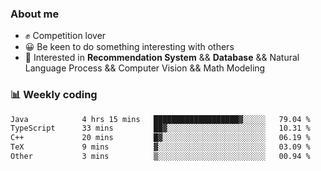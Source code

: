 ### About me

- ✊ Competition lover
- 😀 Be keen to do something interesting with others
- 🎈 Interested in **Recommendation System** && **Database** && Natural Language Process && Computer Vision && Math Modeling


### 📊 Weekly coding
<!--START_SECTION:waka-->

```txt
Java            4 hrs 15 mins   ███████████████████▓░░░░░   79.04 %
TypeScript      33 mins         ██▓░░░░░░░░░░░░░░░░░░░░░░   10.31 %
C++             20 mins         █▓░░░░░░░░░░░░░░░░░░░░░░░   06.19 %
TeX             9 mins          ▓░░░░░░░░░░░░░░░░░░░░░░░░   03.09 %
Other           3 mins          ▒░░░░░░░░░░░░░░░░░░░░░░░░   00.94 %
```

<!--END_SECTION:waka-->

